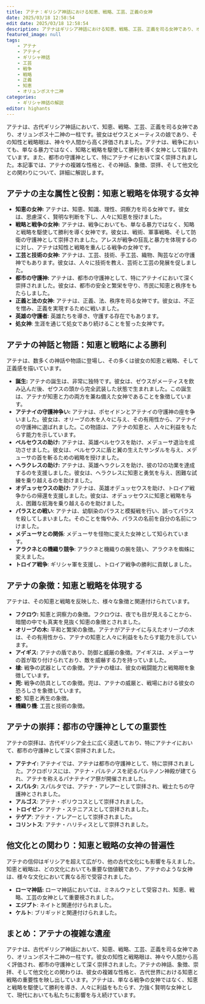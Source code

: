 ```yaml
---
title: アテナ：ギリシア神話における知恵、戦略、工芸、正義の女神
date: 2025/03/18 12:58:54
edit date: 2025/03/18 12:58:54
description: アテナはギリシア神話における知恵、戦略、工芸、正義を司る女神であり、オリュンポス十二神の一柱です。彼女は知性と戦略を駆使して戦争を勝利に導き、都市の守護神として崇拝されました。
featured_image: null
tags:
    - アテナ
    - アテナイ
    - ギリシャ神話
    - 工芸
    - 戦争
    - 戦略
    - 正義
    - 知恵
    - オリュンポス十二神
categories:
    - ギリシャ神話の解説
editor: highants
---
```


アテナは、古代ギリシア神話において、知恵、戦略、工芸、正義を司る女神であり、オリュンポス十二神の一柱です。彼女はゼウスとメーティスの娘であり、その知性と戦略眼は、神々や人間から高く評価されました。アテナは、戦争においても、単なる暴力ではなく、知略と戦略を駆使して勝利を導く女神として描かれています。また、都市の守護神として、特にアテナイにおいて深く崇拝されました。本記事では、アテナの複雑な性格と、その神話、象徴、崇拝、そして他文化との関わりについて、詳細に解説します。
<!--more-->

## アテナの主な属性と役割：知恵と戦略を体現する女神

* **知恵の女神:** アテナは、知恵、知識、理性、洞察力を司る女神です。彼女は、思慮深く、賢明な判断を下し、人々に知恵を授けました。
* **戦略と戦争の女神:** アテナは、戦争においても、単なる暴力ではなく、知略と戦略を駆使して勝利を導く女神です。彼女は、戦術、軍事戦略、そして防衛の守護神として崇拝されました。アレスが戦争の狂乱と暴力を体現するのに対し、アテナは知性と戦略を重んじる戦争の女神です。
* **工芸と技術の女神:** アテナは、工芸、技術、手工芸、織物、陶芸などの守護神でもあります。彼女は、人々に技術を教え、芸術と工芸の発展を促しました。
* **都市の守護神:** アテナは、都市の守護神として、特にアテナイにおいて深く崇拝されました。彼女は、都市の安全と繁栄を守り、市民に知恵と秩序をもたらしました。
* **正義と法の女神:** アテナは、正義、法、秩序を司る女神です。彼女は、不正を憎み、正義を実現するために戦いました。
* **英雄の守護者**: 英雄たちを導き、守護する存在でもあります。
* **処女神**: 生涯を通じて処女であり続けることを誓った女神です。

## アテナの神話と物語：知恵と戦略による勝利

アテナは、数多くの神話や物語に登場し、その多くは彼女の知恵と戦略、そして正義感を描いています。

* **誕生:** アテナの誕生は、非常に独特です。彼女は、ゼウスがメーティスを飲み込んだ後、ゼウスの頭から完全武装した状態で生まれました。この誕生は、アテナが知恵と力の両方を兼ね備えた女神であることを象徴しています。
* **アテナイの守護神争い:** アテナは、ポセイドンとアテナイの守護神の座を争いました。彼女は、オリーブの木を人々に与え、その有用性から、アテナイの守護神に選ばれました。この物語は、アテナの知恵と、人々に利益をもたらす能力を示しています。
* **ペルセウスの助け:** アテナは、英雄ペルセウスを助け、メデューサ退治を成功させました。彼女は、ペルセウスに盾と翼の生えたサンダルを与え、メデューサの首を斬るための戦略を授けました。
* **ヘラクレスの助け:** アテナは、英雄ヘラクレスを助け、彼の12の功業を達成するのを支援しました。彼女は、ヘラクレスに知恵と勇気を与え、困難な試練を乗り越えるのを助けました。
* **オデュッセウスの助け:** アテナは、英雄オデュッセウスを助け、トロイア戦争からの帰還を支援しました。彼女は、オデュッセウスに知恵と戦略を与え、困難な航海を乗り越えるのを助けました。
* **パラスとの戦い**: アテナは、幼馴染のパラスと模擬戦を行い、誤ってパラスを殺してしまいました。そのことを悔やみ、パラスの名前を自分の名前につけました。
* **メデューサとの関係**: メデューサを怪物に変えた女神として知られています。
* **アラクネとの機織り競争**: アラクネと機織りの腕を競い、アラクネを蜘蛛に変えました。
* **トロイア戦争**: ギリシャ軍を支援し、トロイア戦争の勝利に貢献しました。

## アテナの象徴：知恵と戦略を体現する

アテナは、その知恵と戦略を反映した、様々な象徴と関連付けられています。

* **フクロウ:** 知恵と洞察力の象徴。フクロウは、夜でも目が見えることから、暗闇の中でも真実を見抜く知恵の象徴とされました。
* **オリーブの木:** 平和と繁栄の象徴。アテナがアテナイに与えたオリーブの木は、その有用性から、アテナの知恵と人々に利益をもたらす能力を示しています。
* **アイギス:** アテナの盾であり、防御と威厳の象徴。アイギスは、メデューサの首が取り付けられており、敵を威嚇する力を持っていました。
* **槍:** 戦争の武器としての象徴。アテナの槍は、彼女の戦闘能力と戦略眼を象徴しています。
* **兜:** 戦争の防具としての象徴。兜は、アテナの威厳と、戦場における彼女の恐ろしさを象徴しています。
* **蛇**: 知恵と再生の象徴。
* **機織り機**: 工芸と技術の象徴。

## アテナの崇拝：都市の守護神としての重要性

アテナの崇拝は、古代ギリシア全土に広く浸透しており、特にアテナイにおいて、都市の守護神として深く崇拝されました。

* **アテナイ:** アテナイでは、アテナは都市の守護神として、特に崇拝されました。アクロポリスには、アテナ・パルテノスを祀るパルテノン神殿が建てられ、アテナを称えるパナテナイア祭が開催されました。
* **スパルタ:** スパルタでは、アテナ・アレアーとして崇拝され、戦士たちの守護神とされました。
* **アルゴス**: アテナ・ポリウコスとして崇拝されました。
* **トロイゼン**: アテナ・ステニアスとして崇拝されました。
* **テゲア**: アテナ・アレアーとして崇拝されました。
* **コリントス**: アテナ・ハリティスとして崇拝されました。

## 他文化との関わり：知恵と戦略の女神の普遍性

アテナの信仰はギリシアを超えて広がり、他の古代文化にも影響を与えました。知恵と戦略は、どの文化においても重要な価値観であり、アテナのような女神は、様々な文化において異なる形で受容されました。

* **ローマ神話:** ローマ神話においては、ミネルウァとして受容され、知恵、戦略、工芸の女神として重要視されました。
* **エジプト**: ネイトと関連付けられました。
* **ケルト**: ブリギッドと関連付けられました。

## まとめ：アテナの複雑な遺産

アテナは、古代ギリシア神話において、知恵、戦略、工芸、正義を司る女神であり、オリュンポス十二神の一柱です。彼女の知性と戦略眼は、神々や人間から高く評価され、都市の守護神として深く崇拝されました。アテナの神話、象徴、崇拝、そして他文化との関わりは、彼女の複雑な性格と、古代世界における知恵と戦略の重要性を映し出しています。アテナは、単なる戦争の女神ではなく、知恵と戦略を駆使して勝利を導き、人々に利益をもたらす、力強く賢明な女神として、現代においても私たちに影響を与え続けています。
